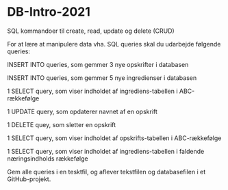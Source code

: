 # DB-Intro-2021

SQL kommandoer til create, read, update og delete (CRUD)

For at lære at manipulere data vha. SQL queries skal du udarbejde følgende queries:

INSERT INTO queries, som gemmer 3 nye opskrifter i databasen

INSERT INTO queries, som gemmer 5 nye ingredienser i databasen

1 SELECT query, som viser indholdet af ingrediens-tabellen i ABC-rækkefølge

1 UPDATE query, som opdaterer navnet af en opskrift

1 DELETE quey, som sletter en opskrift

1 SELECT query, som viser indholdet af opskrifts-tabellen i ABC-rækkefølge

1 SELECT query, som viser indholdet af ingrediens-tabellen i faldende næringsindholds rækkefølge

Gem alle queries i en tesktfil, og aflever tekstfilen og databasefilen i et GitHub-projekt. 
